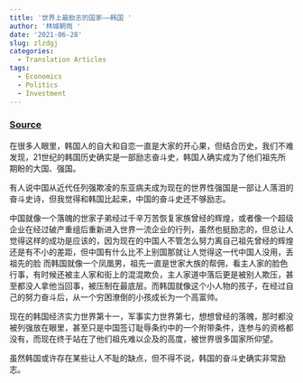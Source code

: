 ```yaml
---
title: '世界上最励志的国家——韩国 '
author: '林城朝雨 '
date: '2021-06-28'
slug: zlzdgj
categories:
  - Translation Articles
tags:
  - Economics
  - Politics
  - Investment
---
```


### [Source](https://kknews.cc/zh-my/history/azkn6v6.html)

在很多人眼里，韩国人的自大和自恋一直是大家的开心果，但结合历史，我们不难发现，21世纪的韩国历史确实是一部励志奋斗史，韩国人确实成为了他们祖先所期盼的大国、强国。



有人说中国从近代任列强欺凌的东亚病夫成为现在的世界性强国是一部让人落泪的奋斗史诗，但我觉得和韩国比起来，中国的奋斗史还不够励志。



中国就像一个落魄的世家子弟经过千辛万苦恢复家族曾经的辉煌，或者像一个超级企业在经过破产重组后重新进入世界一流企业的行列，虽然也挺励志的，但总让人觉得这样的成功是应该的，因为现在的中国人不管怎么努力离自己祖先曾经的辉煌还是有不小的差距，但中国有什么比不上别国那就让人觉得这一代中国人没用，丢祖先的脸 而韩国就像一个凤凰男，祖先一直是世家大族的帮佣，看主人家的脸色行事，有时候还被主人家和街上的混混欺负，主人家道中落后更是被别人欺压，甚至都没人拿他当回事，被压制在最底层。而韩国就像这个小人物的孩子，在经过自己的努力奋斗后，从一个穷困潦倒的小孩成长为一个高富帅。



现在的韩国经济实力世界第十一，军事实力世界第七，想想曾经的落魄，那时都没被列强放在眼里，甚至只是中国签订耻辱条约中的一个附带条件，连参与的资格都没有，而现在终于站在了他们祖先难以企及的高度，被世界很多国家所仰望。



虽然韩国或许存在某些让人不耻的缺点，但不得不说，韩国的奋斗史确实非常励志。
